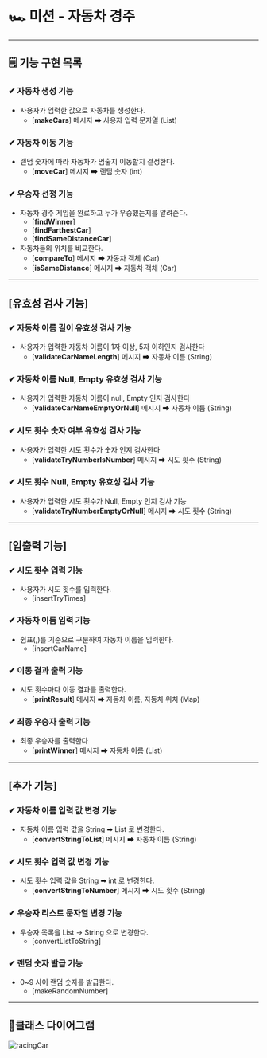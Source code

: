 # 🏎 미션 - 자동차 경주

---

## 🗒 기능 구현 목록

### ✔ 자동차 생성 기능
- 사용자가 입력한 값으로 자동차를 생성한다.
  - [**makeCars**] 메시지 ➡ 사용자 입력 문자열 (List)

### ✔ 자동차 이동 기능
- 랜덤 숫자에 따라 자동차가 멈출지 이동할지 결정한다.
  - [**moveCar**] 메시지 ➡ 랜덤 숫자 (int)

### ✔ 우승자 선정 기능
- 자동차 경주 게임을 완료하고 누가 우승했는지를 알려준다.
  - [**findWinner**]
  - [**findFarthestCar**]
  - [**findSameDistanceCar**]
- 자동차들의 위치를 비교한다.
  - [**compareTo**] 메시지 ➡ 자동차 객체 (Car)
  - [**isSameDistance**] 메시지 ➡ 자동차 객체 (Car)

--- 
## [유효성 검사 기능]
### ✔ 자동차 이름 길이 유효성 검사 기능
- 사용자가 입력한 자동차 이름이 1자 이상, 5자 이하인지 검사한다
  - [**validateCarNameLength**] 메시지 ➡ 자동차 이름 (String)

### ✔ 자동차 이름 Null, Empty 유효성 검사 기능
- 사용자가 입력한 자동차 이름이 null, Empty 인지 검사한다
  - [**validateCarNameEmptyOrNull**] 메시지 ➡ 자동차 이름 (String)

### ✔ 시도 횟수 숫자 여부 유효성 검사 기능
- 사용자가 입력한 시도 횟수가 숫자 인지 검사한다
  - [**validateTryNumberIsNumber**] 메시지 ➡ 시도 횟수 (String)
  
### ✔ 시도 횟수 Null, Empty 유효성 검사 기능
- 사용자가 입력한 시도 횟수가 Null, Empty 인지 검사 기능
  - [**validateTryNumberEmptyOrNull**] 메시지 ➡ 시도 횟수 (String)

--- 

## [입출력 기능]
### ✔ 시도 횟수 입력 기능
- 사용자가 시도 횟수를 입력한다.
  - [insertTryTimes]

### ✔ 자동차 이름 입력 기능
- 쉼표(,)를 기준으로 구분하여 자동차 이름을 입력한다.
  - [insertCarName]

### ✔ 이동 결과 출력 기능
- 시도 횟수마다 이동 결과를 출력한다.
  - [**printResult**] 메시지 ➡ 자동차 이름, 자동차 위치 (Map)

### ✔ 최종 우승자 출력 기능
- 최종 우승자를 출력한다
  - [**printWinner**] 메시지 ➡ 자동차 이름 (List)
--- 
## [추가 기능]
### ✔ 자동차 이름 입력 값 변경 기능
- 자동차 이름 입력 값을 String ➡ List 로 변경한다.
  - [**convertStringToList**] 메시지 ➡ 자동차 이름 (String)

### ✔ 시도 횟수 입력 값 변경 기능
- 시도 횟수 입력 값을 String ➡ int 로 변경한다.
  - [**convertStringToNumber**] 메시지 ➡ 시도 횟수 (String)

### ✔ 우승자 리스트 문자열 변경 기능
- 우승자 목록을 List -> String 으로 변경한다.
  - [convertListToString]

### ✔ 랜덤 숫자 발급 기능
- 0~9 사이 랜덤 숫자를 발급한다.
  - [makeRandomNumber]

---
## 📄클래스 다이어그램
![racingCar](https://github.com/study-hub-inu/study-hub-server/assets/97587573/5ac78ec2-5520-4967-8a3d-7618c3b4d7c3)
